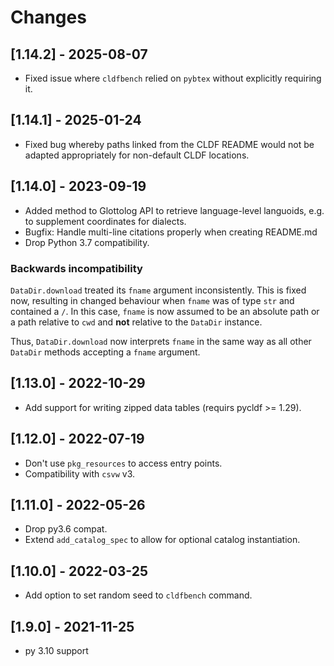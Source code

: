 # Changes

## [1.14.2] - 2025-08-07

- Fixed issue where `cldfbench` relied on `pybtex` without explicitly requiring it.


## [1.14.1] - 2025-01-24

- Fixed bug whereby paths linked from the CLDF README would not be adapted
  appropriately for non-default CLDF locations.


## [1.14.0] - 2023-09-19

- Added method to Glottolog API to retrieve language-level languoids, e.g.
  to supplement coordinates for dialects.
- Bugfix: Handle multi-line citations properly when creating README.md
- Drop Python 3.7 compatibility.

### Backwards incompatibility

`DataDir.download` treated its `fname` argument inconsistently. This is
fixed now, resulting in changed behaviour when `fname` was of type `str` and
contained a `/`. In this case, `fname` is now assumed to be an absolute
path or a path relative to `cwd` and **not** relative to the `DataDir` instance.

Thus, `DataDir.download` now interprets `fname` in the same way as all other
`DataDir` methods accepting a `fname` argument.


## [1.13.0] - 2022-10-29

- Add support for writing zipped data tables (requirs pycldf >= 1.29).


## [1.12.0] - 2022-07-19

- Don't use `pkg_resources` to access entry points.
- Compatibility with `csvw` v3.


## [1.11.0] - 2022-05-26

- Drop py3.6 compat.
- Extend `add_catalog_spec` to allow for optional catalog instantiation.


## [1.10.0] - 2022-03-25

- Add option to set random seed to `cldfbench` command.


## [1.9.0] - 2021-11-25

- py 3.10 support

